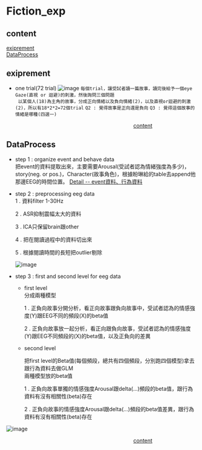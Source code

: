 # Fiction_exp
## content
[exiprement](#exiprement)  
[DataProcess](#DataProcess)

## exiprement
- one trial(72 trial)
![image](https://github.com/user-attachments/assets/1579ce99-fcbb-4a85-a4e2-c8c7785c4052)
```每個trial，讓受試者讀一篇故事，讀完後給予一個eye Gaze(直視 or 迴避)的刺激，然後詢問三個問題```  
``` 以某個人(18)為主角的故事，分成正向情緒以及負向情緒(2)，以及直視or迴避的刺激(2)，所以有18*2*2=72個trial```
``` Q2 : 覺得故事是正向還是負向 ```
``` Q3 : 覺得這個故事的情緒是哪種(四選一) ```
  
&ensp;&ensp;&ensp;&ensp;&ensp;&ensp;&ensp;&ensp;&ensp;&ensp;&ensp;&ensp;&ensp;&ensp;&ensp;&ensp;&ensp;&ensp;&ensp;&ensp;&ensp;&ensp;&ensp;&ensp;&ensp;&ensp;&ensp;&ensp;&ensp;&ensp;&ensp;&ensp;&ensp;&ensp;&ensp;&ensp;&ensp;&ensp;&ensp;&ensp;&ensp;&ensp;&ensp;&ensp;&ensp;&ensp;&ensp;&ensp;[content](#content)

## DataProcess
- step 1 : organize event and behave data  
  把event的資料提取出來，主要需要Arousal(受試者認為情緒強度為多少)，story(neg. or pos.)，Character(故事角色)，根據盼琳給的table去append他那邊EEG的時間位置。
  [Detail -- event資料、行為資料](./WorkLog/DataProcDetail.md)
- step 2 : preprocessing eeg data  
  1 . 資料filter 1-30Hz
  
  2 . ASR抑制震幅太大的資料

  3 . ICA只保留brain跟other
  
  4 . 把在閱讀過程中的資料切出來
  
  5 . 根據閱讀時間的長短把outlier剔除
  
  ![image](https://github.com/user-attachments/assets/c273ba72-b611-4e67-8f18-2c92655dbfa8)
- step 3 : first and second level for eeg data
    
  - first level   
    分成兩種模型
       
    1 . 正負向故事分開分析，看正向故事跟負向故事中，受試者認為的情感強度(Y)跟EEG不同的頻段(X)的beta值
      
    2 . 正負向故事放一起分析，看正向跟負向故事，受試者認為的情感強度(Y)跟EEG不同頻段的(X)的beta值，以及正負向的差異
    
  - second level

    把first level的Beta值(每個頻段，總共有四個頻段，分別跑四個模型)拿去跟行為資料去做GLM  
    兩種模型放的beta值
      
    1 . 正負向故事單獨的情感強度Arousal跟delta(...)頻段的beta值，跟行為資料有沒有相關性(beta)存在
      
    2 . 正負向故事的情感強度Arousal跟delta(...)頻段的beta值差異，跟行為資料有沒有相關性(beta)存在
    
 ![image](https://github.com/user-attachments/assets/c217c959-9796-498b-8ebb-6b4959437a46)


&ensp;&ensp;&ensp;&ensp;&ensp;&ensp;&ensp;&ensp;&ensp;&ensp;&ensp;&ensp;&ensp;&ensp;&ensp;&ensp;&ensp;&ensp;&ensp;&ensp;&ensp;&ensp;&ensp;&ensp;&ensp;&ensp;&ensp;&ensp;&ensp;&ensp;&ensp;&ensp;&ensp;&ensp;&ensp;&ensp;&ensp;&ensp;&ensp;&ensp;&ensp;&ensp;&ensp;&ensp;&ensp;&ensp;&ensp;&ensp;[content](#content)   

